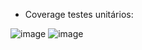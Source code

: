 - Coverage testes unitários:

![image](https://github.com/AugustoCVS/store/assets/122945327/e99a4f79-5560-4884-ba92-99a0334320e2)
![image](https://github.com/AugustoCVS/store/assets/122945327/f7251853-ecf1-4619-95ea-a7e3a886459f)
